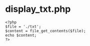# display_txt.php

```
<?php
$file = './txt';
$content = file_get_contents($file);
echo $content;
?>
```
